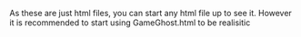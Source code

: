 As these are just html files, you can start any html file up to see it. However it is recommended to start using GameGhost.html to be realisitic
